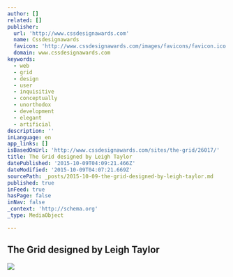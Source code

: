 ```yaml
---
author: []
related: []
publisher:
  url: 'http://www.cssdesignawards.com'
  name: Cssdesignawards
  favicon: 'http://www.cssdesignawards.com/images/favicons/favicon.ico'
  domain: www.cssdesignawards.com
keywords:
  - web
  - grid
  - design
  - user
  - inquisitive
  - conceptually
  - unorthodox
  - development
  - elegant
  - artificial
description: ''
inLanguage: en
app_links: []
isBasedOnUrl: 'http://www.cssdesignawards.com/sites/the-grid/26017/'
title: The Grid designed by Leigh Taylor
datePublished: '2015-10-09T04:09:21.466Z'
dateModified: '2015-10-09T04:07:21.669Z'
sourcePath: _posts/2015-10-09-the-grid-designed-by-leigh-taylor.md
published: true
inFeed: true
hasPage: false
inNav: false
_context: 'http://schema.org'
_type: MediaObject

---
```

<article style=""><h1>The Grid designed by Leigh Taylor</h1><p></p><img src="http://www.cssdesignawards.com/cdasites/2015/201502/20150218144540.jpg" /></article>